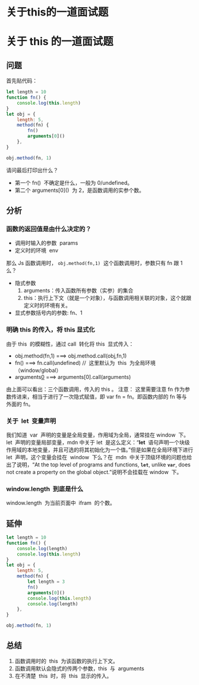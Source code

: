 # 关于this的一道面试题


# 关于 this 的一道面试题

## 问题

首先贴代码：

```javascript
let length = 10
function fn() {
	console.log(this.length)
}
let obj = {
	length: 5,
	method(fn) {
		fn()
		arguments[0]()
	},
}

obj.method(fn, 1)
```

请问最后打印出什么？

- 第一个 fn()  不确定是什么，一般为 0/undefined。
- 第二个 arguments\[0\]()  为 2，是函数调用的实参个数。

## 分析

### 函数的返回值是由什么决定的？

- 调用时输入的参数  params
- 定义时的环境  env

那么 Js 函数调用时， `obj.method(fn,1)`  这个函数调用时，参数只有 fn 跟 1 么？

- 隐式参数
  1. arguments：传入函数所有参数（实参）的集合
  2. this：执行上下文（就是一个对象），与函数调用相关联的对象，这个就跟定义时的环境有关。
- 显式参数括号内的参数: fn、1

### 明确 this 的传入，将 this 显式化

由于 this  的模糊性，通过 call  转化将 this  显式传入：

- obj.method(fn,1) ===> obj.method.call(obj,fn,1)
- fn() ===> fn.call(undefined) //  这里默认为  this  为全局环境（window/global）
- arguments[0]() ===> arguments[0].call(arguments)

由上面可以看出：三个函数调用，传入的 this 。
注意： 这里需要注意 fn 作为参数传进来，相当于进行了一次隐式赋值，即 var fn = fn。即函数内部的 fn 等与 外面的 fn。

### 关于  let  变量声明

我们知道  var  声明的变量是全局变量，作用域为全局，通常挂在 window  下。let  声明的变量局部变量，mdn 中关于 let  是这么定义：“**let**  语句声明一个块级作用域的本地变量，并且可选的将其初始化为一个值。”但是如果在全局环境下进行 let  声明，这个变量会挂在  window  下么？在  mdn  中关于顶级环境的问题也给出了说明，“At the top level of programs and functions, **`let`**, unlike **`var`**, does not create a property on the global object.”说明不会挂载在 window  下。

### window.length  到底是什么

window.length  为当前页面中  ifram  的个数。

## 延伸

```javascript
let length = 10
function fn() {
	console.log(length)
	console.log(this.length)
}
let obj = {
	length: 5,
	method(fn) {
		let length = 3
		fn()
		arguments[0]()
		console.log(this.length)
		console.log(length)
	},
}

obj.method(fn, 1)
```

## 总结

1. 函数调用时的  this  为该函数的执行上下文。
1. 函数调用默认会隐式的传两个参数，this  与  arguments
1. 在不清楚  this  时，将  this  显示的传入。

